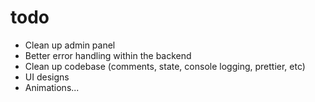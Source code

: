 # todo
- Clean up admin panel
- Better error handling within the backend
- Clean up codebase (comments, state, console logging, prettier, etc)
- UI designs
- Animations...

